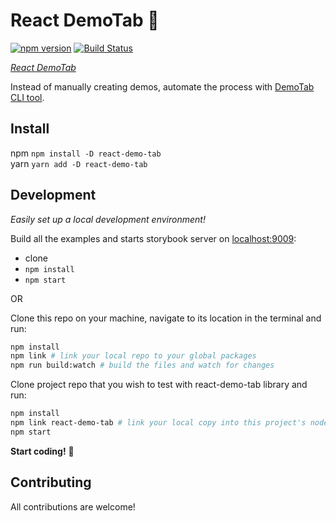 # React DemoTab 📑

[![npm version][npm-badge]][npm-url]
[![Build Status][build-badge]][build-url]

_[React DemoTab](https://github.com/mkosir/react-demo-tab)_

Instead of manually creating demos, automate the process with [DemoTab CLI tool](https://github.com/mkosir/react-demo-tab-cli).

## Install

npm `npm install -D react-demo-tab`  
yarn `yarn add -D react-demo-tab`

## Development

_Easily set up a local development environment!_

Build all the examples and starts storybook server on [localhost:9009](http://localhost:9009):

- clone
- `npm install`
- `npm start`

OR

Clone this repo on your machine, navigate to its location in the terminal and run:

```bash
npm install
npm link # link your local repo to your global packages
npm run build:watch # build the files and watch for changes
```

Clone project repo that you wish to test with react-demo-tab library and run:

```bash
npm install
npm link react-demo-tab # link your local copy into this project's node_modules
npm start
```

**Start coding!** 🎉

## Contributing

All contributions are welcome!

[npm-url]: https://www.npmjs.com/package/react-demo-tab
[npm-badge]: https://img.shields.io/npm/v/react-demo-tab.svg
[build-badge]: https://travis-ci.com/mkosir/react-demo-tab.svg
[build-url]: https://travis-ci.com/mkosir/react-demo-tab
